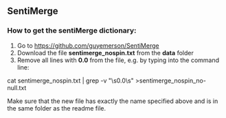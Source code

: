 ## SentiMerge

### How to get the sentiMerge dictionary:

1. Go to https://github.com/guyemerson/SentiMerge
2. Download the file **sentimerge_nospin.txt** from the **data** folder
3. Remove all lines with **0.0** from the file, e.g. by typing into the command line:

cat sentimerge_nospin.txt | grep -v "\s0.0\s" >sentimerge_nospin_no-null.txt

Make sure that the new file has exactly the name specified above and is in the same folder as the readme file.
